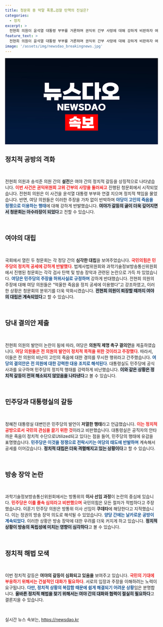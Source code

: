 ```yaml
---
title: 청문회 중 막말 폭풍…검찰 탄핵의 진실은?
categories:
  - 정치
excerpt: >
  전현희 의원이 윤석열 대통령 부부를 거론하며 권익위 간부 사망에 대해 강하게 비판하자 여당이 즉각 반발, 의원직 제명 촉구 결의안을 제출했다. 여야 간의 치열한 공방이 계속되고 있는 가운데, 대통령실은 야당의 정치 공세에 공식 사과를 요구하고 있다.
feature_text: >
  전현희 의원이 윤석열 대통령 부부를 거론하며 권익위 간부 사망에 대해 강하게 비판하자 여당이 즉각 반발, 의원직 제명 촉구 결의안을 제출했다. 여야 간의 치열한 공방이 계속되고 있는 가운데, 대통령실은 야당의 정치 공세에 공식 사과를 요구하고 있다.
image: '/assets/img/newsdao_breakingnews.jpg'
---
```


<p><img src="/assets/img/newsdao_breakingnews.jpg" alt="koreaapp 속보" /></p>



<h2 data-ke-size="size26">정치적 공방의 격화</h2>

<p data-ke-size="size16">&nbsp;</p>

<p>전현희 의원과 송석준 의원 간의 <b>설전</b>은 여야 간의 정치적 갈등을 상징적으로 나타냈습니다. <b><span style="color: #ee2323;">이번 사건은 권익위원회 고위 간부의 사망을 둘러싸고</span></b> 진행된 청문회에서 시작되었습니다. 전현희 의원은 이 사건을 윤석열 대통령 부부와 연결 지으며 정치적 책임을 물었습니다. 반면, 여당 의원들은 이러한 주장을 가차 없이 반박하며 <b><span style="color: #1a5490;">야당이 고인의 죽음을 정쟁으로 이용하는 행태</span></b>에 대해 강하게 반발했습니다. <b><span style="background-color: #21538527;">여야가 갈등의 골이 더욱 깊어지면서 청문회는 아수라장이 되었다</span></b>고 전할 수 있습니다.</p>

<p data-ke-size="size16">&nbsp;</p>

<h2 data-ke-size="size26">여야의 대립</h2>

<p data-ke-size="size16">&nbsp;</p>

<p>국회에서 열린 두 청문회는 각 정당 간의 <b>심각한 대립</b>을 보여주었습니다. <b><span style="color: #ee2323;">국민의힘은 민주당의 정치적 공세에 강하게 반발했다</span></b>. 법제사법위원회와 과학기술정보방송통신위원회에서 진행된 청문회는 각각 검사 탄핵 및 방송 장악과 관련된 논란으로 가득 차 있었습니다. <b><span style="color: #1a5490;">여당은 민주당의 주장을 허위사실로 규정하며</span></b> 강하게 반대했습니다. 전현희 의원의 주장에 대해 여당 의원들은 “억울한 죽음을 정치 공세에 이용했다”고 강조하였고, 이러한 상황은 청문회의 분위기를 더욱 악화시켰습니다. <b><span style="background-color: #21538527;">전현희 의원이 퇴장할 때까지 여야의 대립은 계속되었다</span></b>고 할 수 있습니다.</p>

<p data-ke-size="size16">&nbsp;</p>

<h2 data-ke-size="size26">당내 결의안 제출</h2>

<p data-ke-size="size16">&nbsp;</p>

<p>전현희 의원의 발언이 논란이 됨에 따라, 여당은 <b>의원직 제명 촉구 결의안</b>을 제출하였습니다. <b><span style="color: #ee2323;">여당 의원들은 전 의원의 발언이 정치적 목적을 위한 것이라고 주장했다</span></b>. 따라서, 이들은 전 의원의 비난이 고인의 죽음에 대한 경의를 무시한 행위라고 간주했습니다. <b><span style="color: #1a5490;">여당의 결의안은 전 의원에 대한 강력한 대응 조치로 해석된다</span></b>. 대통령실도 민주당에 공식 사과를 요구하며 민주당의 정치적 행태를 강력하게 비난했습니다. <b><span style="background-color: #21538527;">이와 같은 상황은 정치적 갈등이 전혀 해소되지 않았음을 나타낸다</span></b>고 볼 수 있습니다.</p>

<p data-ke-size="size16">&nbsp;</p>

<h2 data-ke-size="size26">민주당과 대통령실의 갈등</h2>

<p data-ke-size="size16">&nbsp;</p>

<p>정혜전 대통령실 대변인은 민주당의 발언이 <b>저열한 행태</b>라고 언급했습니다. <b><span style="color: #ee2323;">이는 정치적 공방으로서 국민의 관심을 끌기 위한 것</span></b>이라고 비판했습니다. 대통령실은 공직자의 안타까운 죽음이 정치적 수단으로Utilized되고 있다는 점을 들어, 민주당의 행태에 유감을 표명했습니다. <b><span style="color: #1a5490;">민주당은 이것을 정쟁으로 전락시키는 여당의 태도에 반발하며</span></b> 계속해서 공세를 이어갔습니다. <b><span style="background-color: #21538527;">정치적 대립은 더욱 격렬해지고 있는 상황이다</span></b>고 할 수 있습니다.</p>

<p data-ke-size="size16">&nbsp;</p>

<h2 data-ke-size="size26">방송 장악 논란</h2>

<p data-ke-size="size16">&nbsp;</p>

<p>과학기술정보방송통신위원회에서는 방통위의 <b>이사 선임 과정</b>이 논란의 중심에 있습니다. <b><span style="color: #ee2323;">민주당은 이를 졸속 심의라고 비판했으며</span></b> 국민의힘은 모든 절차가 적법하다고 주장했습니다. 이훈기 민주당 의원은 방통위 이사 선임이 <b>쿠데타</b>에 해당한다고 지적했습니다. 이는 정권의 방송 장악 의도로 해석될 수 있었습니다. <b><span style="color: #1a5490;">양당 간에는 날카로운 공방이 계속되었다</span></b>. 이러한 상황은 방송 장악에 대한 우려를 더욱 커지게 하고 있습니다. <b><span style="background-color: #21538527;">정치적 상황이 방송의 독립성에 미치는 영향이 심각하다</span></b>고 볼 수 있습니다.</p>

<p data-ke-size="size16">&nbsp;</p>

<h2 data-ke-size="size26">정치적 해법 모색</h2>

<p data-ke-size="size16">&nbsp;</p>

<p>이번 정치적 갈등은 <b>여야의 갈등이 심화되고 있음을</b> 보여주고 있습니다. <b><span style="color: #ee2323;">국민의 기대에 부응하기 위해서는 건설적인 대화가 필요하다</span></b>. 서로의 입장과 주장을 이해하려는 노력이 요구됩니다. <b><span style="color: #1a5490;">다만, 정치적 상황의 복잡함 때문에 쉽게 해결되기 어려운 상황</span></b>임은 분명합니다. <b><span style="background-color: #21538527;">올바른 정치적 해법을 찾기 위해서는 여야 간의 대화와 협력이 절실히 필요하다</span></b>고 결론지을 수 있습니다.</p>

<p data-ke-size="size16">&nbsp;</p>


실시간 뉴스 속보는, <a href="https://newsdao.kr" rel="dofollow">https://newsdao.kr</a>


